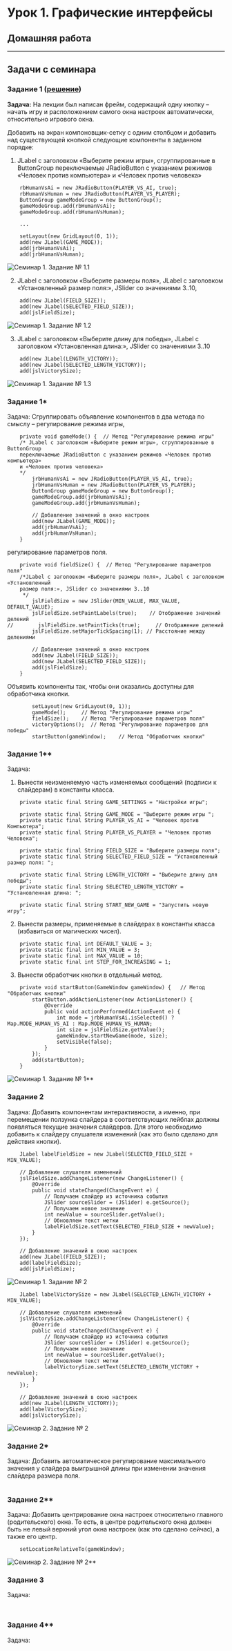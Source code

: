 
# Урок 1. Графические интерфейсы


## Домашняя работа



---
## Задачи с семинара


### Задание 1 ([решение]())

**Задача:** На лекции был написан фрейм, содержащий одну кнопку – начать
игру и расположением самого окна настроек автоматически, относительно
игрового окна.

Добавить на экран компоновщик-сетку с одним столбцом и добавить над
существующей кнопкой следующие компоненты в заданном порядке: 
1) JLabel с заголовком «Выберите режим игры», сгруппированные в ButtonGroup
переключаемые JRadioButton с указанием режимов «Человек против
компьютера» и «Человек против человека»
```    
    rbHumanVsAi = new JRadioButton(PLAYER_VS_AI, true);
    rbHumanVsHuman = new JRadioButton(PLAYER_VS_PLAYER);
    ButtonGroup gameModeGroup = new ButtonGroup();
    gameModeGroup.add(rbHumanVsAi);
    gameModeGroup.add(rbHumanVsHuman);

    ...

    setLayout(new GridLayout(0, 1));
    add(new JLabel(GAME_MODE));
    add(jrbHumanVsAi);
    add(jrbHumanVsHuman);

```
![Семинар 1. Задание № 1.1](./image/task_1.1.jpg)

2) JLabel с заголовком «Выберите размеры поля», JLabel с заголовком «Установленный размер поля:», JSlider со значениями 3..10, 
```
    add(new JLabel(FIELD_SIZE));
    add(new JLabel(SELECTED_FIELD_SIZE));
    add(jslFieldSize);
```
![Семинар 1. Задание № 1.2](./image/task_1.2.jpg)


3) JLabel с заголовком «Выберите длину для победы», JLabel с заголовком «Установленная длина:», JSlider со значениями 3..10
```
    add(new JLabel(LENGTH_VICTORY));
    add(new JLabel(SELECTED_LENGTH_VICTORY));
    add(jslVictorySize);
```
![Семинар 1. Задание № 1.3](./image/task_1.3.jpg)



### Задание 1\* 
Задача: Сгруппировать объявление компонентов в два метода по смыслу – регулирование режима игры, 
```
    private void gameMode() {  // Метод "Регулирование режима игры"
    /* JLabel с заголовком «Выберите режим игры», сгруппированные в ButtonGroup
    переключаемые JRadioButton с указанием режимов «Человек против компьютера»
    и «Человек против человека»
    */
        jrbHumanVsAi = new JRadioButton(PLAYER_VS_AI, true);
        jrbHumanVsHuman = new JRadioButton(PLAYER_VS_PLAYER);
        ButtonGroup gameModeGroup = new ButtonGroup();
        gameModeGroup.add(jrbHumanVsAi);
        gameModeGroup.add(jrbHumanVsHuman);

        // Добавление значений в окно настроек
        add(new JLabel(GAME_MODE));
        add(jrbHumanVsAi);
        add(jrbHumanVsHuman);
    }

```
регулирование параметров поля. 
```
    private void fieldSize() {  // Метод "Регулирование параметров поля"
    /*JLabel с заголовком «Выберите размеры поля», JLabel с заголовком «Установленный
    размер поля:», JSlider со значениями 3..10
     */
        jslFieldSize = new JSlider(MIN_VALUE, MAX_VALUE, DEFAULT_VALUE);
        jslFieldSize.setPaintLabels(true);    // Отображение значений делений
//        jslFieldSize.setPaintTicks(true);     // Отображение делений
        jslFieldSize.setMajorTickSpacing(1); // Расстояние между делениями

        // Добавление значений в окно настроек
        add(new JLabel(FIELD_SIZE));
        add(new JLabel(SELECTED_FIELD_SIZE));
        add(jslFieldSize);
    }
```
Объявить компоненты так, чтобы они оказались доступны для обработчика кнопки.

```
        setLayout(new GridLayout(0, 1));
        gameMode();     // Метод "Регулирование режима игры"
        fieldSize();    // Метод "Регулирование параметров поля"
        victoryOptions();  // Метод "Регулирование параметров для победы"
        startButton(gameWindow);    // Метод "Обработчик кнопки"
```

### Задание 1\*\* 
Задача: 
1) Вынести неизменяемую часть изменяемых сообщений (подписи к слайдерам) в константы класса. 

```
    private static final String GAME_SETTINGS = "Настройки игры";

    private static final String GAME_MODE = "Выберите режим игры ";
    private static final String PLAYER_VS_AI = "Человек против Компьютера";
    private static final String PLAYER_VS_PLAYER = "Человек против Человека";

    private static final String FIELD_SIZE = "Выберите размеры поля";
    private static final String SELECTED_FIELD_SIZE = "Установленный размер поля: ";

    private static final String LENGTH_VICTORY = "Выберите длину для победы";
    private static final String SELECTED_LENGTH_VICTORY = "Установленная длина: ";

    private static final String START_NEW_GAME = "Запустить новую игру";

```

2) Вынести размеры, применяемые в слайдерах в константы класса (избавиться от магических чисел). 
```
    private static final int DEFAULT_VALUE = 3;
    private static final int MIN_VALUE = 3;
    private static final int MAX_VALUE = 10;
    private static final int STEP_FOR_INCREASING = 1;
```


3) Вынести обработчик кнопки в отдельный метод.

```
    private void startButton(GameWindow gameWindow) {   // Метод "Обработчик кнопки"
        startButton.addActionListener(new ActionListener() {
            @Override
            public void actionPerformed(ActionEvent e) {
                int mode = jrbHumanVsAi.isSelected() ? Map.MODE_HUMAN_VS_AI : Map.MODE_HUMAN_VS_HUMAN;
                int size = jslFieldSize.getValue();
                gameWindow.startNewGame(mode, size);
                setVisible(false);
            }
        });
        add(startButton);
    }
```
![Семинар 1. Задание № 1**](./image/task_1.4.jpg)


### Задание 2 

Задача: Добавить компонентам интерактивности, а именно, при перемещении ползунка слайдера в соответствующих лейблах должны появляться текущие значения слайдеров. Для этого необходимо добавить к слайдеру слушателя изменений (как это было сделано для действия кнопки).
```
    JLabel labelFieldSize = new JLabel(SELECTED_FIELD_SIZE + MIN_VALUE);

    // Добавление слушателя изменений
    jslFieldSize.addChangeListener(new ChangeListener() {
        @Override
        public void stateChanged(ChangeEvent e) {
            // Получаем слайдер из источника события
            JSlider sourceSlider = (JSlider) e.getSource();
            // Получаем новое значение
            int newValue = sourceSlider.getValue();
            // Обновляем текст метки
            labelFieldSize.setText(SELECTED_FIELD_SIZE + newValue);
        }
    });

    // Добавление значений в окно настроек
    add(new JLabel(FIELD_SIZE));
    add(labelFieldSize);
    add(jslFieldSize);
```
![Семинар 1. Задание № 2](./image/task_2.1.jpg)

```
    JLabel labelVictorySize = new JLabel(SELECTED_LENGTH_VICTORY + MIN_VALUE);

    // Добавление слушателя изменений
    jslVictorySize.addChangeListener(new ChangeListener() {
        @Override
        public void stateChanged(ChangeEvent e) {
            // Получаем слайдер из источника события
            JSlider sourceSlider = (JSlider) e.getSource();
            // Получаем новое значение
            int newValue = sourceSlider.getValue();
            // Обновляем текст метки
            labelVictorySize.setText(SELECTED_LENGTH_VICTORY + newValue);
        }
    });

    // Добавление значений в окно настроек
    add(new JLabel(LENGTH_VICTORY));
    add(labelVictorySize);
    add(jslVictorySize);
```
![Семинар 2. Задание № 2](./image/task_2.2.jpg)

### Задание 2\*

Задача: Добавить автоматическое регулирование максимального значения у слайдера выигрышной длины при изменении значения слайдера размера поля.
```

```


### Задание 2\*\*

Задача: Добавить центрирование окна настроек относительно главного (родительского) окна. То есть, в центре родительского окна должен быть не левый верхний угол окна настроек (как это сделано сейчас), а также его центр.
```
    setLocationRelativeTo(gameWindow); 
```
![Семинар 2. Задание № 2**](./image/task_2.3.jpg)

### Задание 3 

Задача: 

```
    
```

### Задание 4**

Задача: 

```
    
```